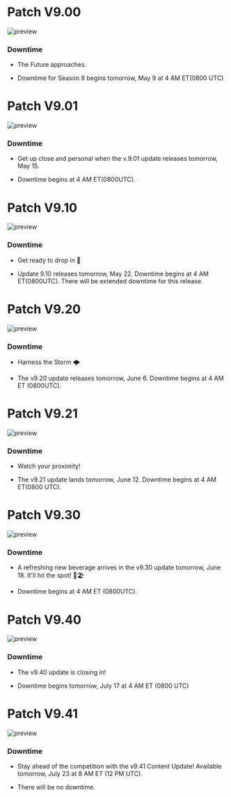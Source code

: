 # Patch V9.00

<img alt="preview" src="https://fortnite.gg/img/seasons/bg/9.jpg"/>

### Downtime

- The Future approaches.

- Downtime for Season 9 begins tomorrow, May 9 at 4 AM ET(0800 UTC)

# Patch V9.01

<img alt="preview" src="https://fortnite.gg/img/seasons/bg/9.jpg"/>

### Downtime

- Get up close and personal when the v.9.01 update releases tomorrow, May 15.

- Downtime begins at 4 AM ET(0800UTC).

# Patch V9.10

<img alt="preview" src="https://fortnite.gg/img/seasons/bg/9.jpg"/>

### Downtime

- Get ready to drop in 👟

- Update 9.10 releases tomorrow, May 22. Downtime begins at 4 AM ET(0800UTC). There will be extended downtime for this release.

# Patch V9.20

<img alt="preview" src="https://fortnite.gg/img/seasons/bg/9.jpg"/>

### Downtime

- Harness the Storm 🌩️

- The v9.20 update releases tomorrow, June 6. Downtime begins at 4 AM ET (0800UTC).


# Patch V9.21

<img alt="preview" src="https://fortnite.gg/img/seasons/bg/9.jpg"/>

### Downtime

- Watch your proximity!

- The v9.21 update lands tomorrow, June 12. Downtime begins at 4 AM ET(0800 UTC).

# Patch V9.30

<img alt="preview" src="https://fortnite.gg/img/seasons/bg/9.jpg"/>

### Downtime

- A refreshing new beverage arrives in the v9.30 update tomorrow, June 18. It'll hit the spot! 🌊🏖️

- Downtime begins at 4 AM ET (0800UTC).

# Patch V9.40

<img alt="preview" src="https://fortnite.gg/img/seasons/bg/9.jpg"/>

### Downtime

- The v9.40 update is closing in!

- Downtime begins tomorrow, July 17 at 4 AM ET (0800 UTC)

# Patch V9.41

<img alt="preview" src="https://fortnite.gg/img/seasons/bg/9.jpg"/>

### Downtime

- Stay ahead of the competition with the v9.41 Content Update! Available tomorrow, July 23 at 8 AM ET (12 PM UTC).

- There will be no downtime.







